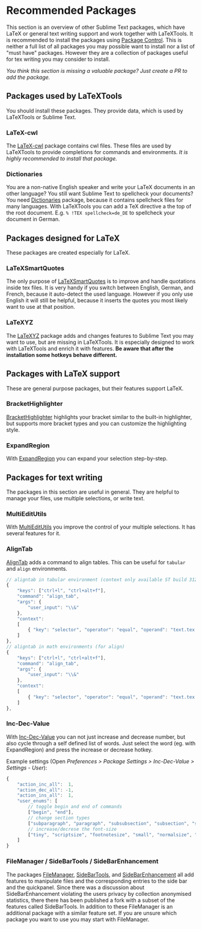 # Recommended Packages

This section is an overview of other Sublime Text packages, which have LaTeX or general text writing support and work together with LaTeXTools.
It is recommended to install the packages using [Package Control].
This is neither a full list of all packages you may possible want to install nor a list of "must have" packages. However they are a collection of packages useful for tex writing you may consider to install.

*You think this section is missing a valuable package? Just create a PR to add the package.*


## Packages used by LaTeXTools

You should install these packages. They provide data, which is used by LaTeXTools or Sublime Text.

### LaTeX-cwl

The [LaTeX-cwl] package contains cwl files. These files are used by LaTeXTools to provide completions for commands and environments. *It is highly recommended to install that package.*

### Dictionaries

You are a non-native English speaker and write your LaTeX documents in an other language? You still want Sublime Text to spellcheck your documents? You need [Dictionaries] package, because it contains spellcheck files for many languages. With LaTeXTools you can add a TeX directive a the top of the root document. E.g. `% !TEX spellcheck=de_DE` to spellcheck your document in German.


## Packages designed for LaTeX

These packages are created especially for LaTeX.

### LaTeXSmartQuotes

The only purpose of [LaTeXSmartQuotes] is to improve and handle quotations inside tex files. It is very handy if you switch between English, German, and French, because it auto-detect the used language. However if you only use English it will still be helpful, because it inserts the quotes you most likely want to use at that position.

### LaTeXYZ

The [LaTeXYZ] package adds and changes features to Sublime Text you may want to use, but are missing in LaTeXTools. It is especially designed to work with LaTeXTools and enrich it with features. **Be aware that after the installation some hotkeys behave different.**


## Packages with LaTeX support

These are general purpose packages, but their features support LaTeX.

### BracketHighlighter

[BracketHighlighter] highlights your bracket similar to the built-in highlighter, but supports more bracket types and you can customize the highlighting style.

### ExpandRegion

With [ExpandRegion] you can expand your selection step-by-step.

## Packages for text writing

The packages in this section are useful in general. They are helpful to manage your files, use multiple selections, or write text.

### MultiEditUtils

With [MultiEditUtils] you improve the control of your multiple selections. It has several features for it.

### AlignTab

[AlignTab] adds a command to align tables. This can be useful for `tabular` and `align` environments.

``` js
// aligntab in tabular environment (context only available ST build 3127+)
{
    "keys": ["ctrl+l", "ctrl+alt+f"],
    "command": "align_tab",
    "args": {
        "user_input": "\\&"
    },
    "context":
    [
        { "key": "selector", "operator": "equal", "operand": "text.tex.latex meta.environment.tabular" }
    ]
},
// aligntab in math environments (for align)
{
    "keys": ["ctrl+l", "ctrl+alt+f"],
    "command": "align_tab",
    "args": {
        "user_input": "\\&"
    },
    "context":
    [
        { "key": "selector", "operator": "equal", "operand": "text.tex.latex meta.environment.math.block.be" }
    ]
},
```


### Inc-Dec-Value

With [Inc-Dec-Value] you can not just increase and decrease number, but also cycle through a self defined list of words.
Just select the word (eg. with ExpandRegion) and press the increase or decrease hotkey.

Example settings (Open *Preferences > Package Settings > Inc-Dec-Value > Settings - User*):

``` js
{
    "action_inc_all":  1,
    "action_dec_all": -1,
    "action_ins_all":  1,
    "user_enums": [
        // toggle begin and end of commands
        ["begin", "end"],
        // change section types
        ["subparagraph", "paragraph", "subsubsection", "subsection", "section", "chapter", "part"],
        // increase/decrese the font-size
        ["tiny", "scriptsize", "footnotesize", "small", "normalsize", "large", "Large", "LARGE", "huge", "Huge"],
    ]
}
```

### FileManager / SideBarTools / SideBarEnhancement

The packages [FileManager], [SideBarTools], and [SideBarEnhancement] all add features to manipulate files and the corresponding entries to the side bar and the quickpanel. Since there was a discussion about SideBarEnhancement violating the users privacy by collection anonymised statistics, there there has been published a fork with a subset of the features called SideBarTools. In addition to these FileManager is an additional package with a similar feature set. If you are unsure which package you want to use you may start with FileManager.

[Package Control]:https://packagecontrol.io/
[LaTeX-cwl]:https://github.com/LaTeXing/LaTeX-cwl
[Dictionaries]:https://github.com/titoBouzout/Dictionaries
[LaTeXSmartQuotes]:https://github.com/r-stein/sublime-text-latex-smart-quotes
[LaTeXYZ]:https://github.com/randy3k/LaTeXYZ
[BracketHighlighter]:https://github.com/facelessuser/BracketHighlighter
[ExpandRegion]:https://github.com/aronwoost/sublime-expand-region
[MultiEditUtils]:https://github.com/philippotto/Sublime-MultiEditUtils
[AlignTab]:https://github.com/randy3k/AlignTab
[Inc-Dec-Value]:https://github.com/rmaksim/Sublime-Text-2-Inc-Dec-Value
[FileManager]:https://github.com/math2001/FileManager
[SideBarTools]:https://github.com/braver/SideBarTools
[SideBarEnhancement]:https://github.com/SideBarEnhancements-org/SideBarEnhancements
